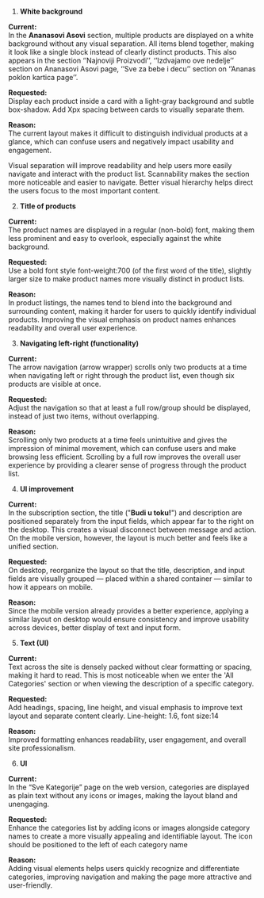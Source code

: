 1. **White background**

**Current:**  
 In the **Ananasovi Asovi** section, multiple products are displayed on a white background without any visual separation. All items blend together, making it look like a single block instead of clearly distinct products. This also appears in the section ‘’Najnoviji Proizvodi’’, ‘’Izdvajamo ove nedelje’’ section on Ananasovi Asovi page, ‘’Sve za bebe i decu’’ section on ‘’Ananas poklon kartica page’’.

**Requested:**  
Display each product inside a card with a light-gray background  and subtle box-shadow. Add Xpx spacing between cards to visually separate them.

**Reason:**  
 The current layout makes it difficult to distinguish individual products at a glance, which can confuse users and negatively impact usability and engagement. 

Visual separation will improve readability and help users more easily navigate and interact with the product list. Scannability makes the section more noticeable and easier to navigate. Better visual hierarchy helps direct the users focus to the most important content.

2. **Title of products**

**Current:**  
 The product names are displayed in a regular (non-bold) font, making them less prominent and easy to overlook, especially against the white background.

**Requested:**  
 Use a bold font style font-weight:700 (of the first word of the title), slightly larger size to make product names more visually distinct in product lists.

**Reason:**  
 In product listings, the names tend to blend into the background and surrounding content, making it harder for users to quickly identify individual products. Improving the visual emphasis on product names enhances readability and overall user experience.

3. **Navigating left-right (functionality)**

**Current:**  
 The arrow navigation (arrow wrapper) scrolls only two products at a time when navigating left or right through the product list, even though six products are visible at once.

**Requested:**  
 Adjust the navigation so that at least a full row/group should be displayed, instead of just two items, without overlapping.

**Reason:**  
 Scrolling only two products at a time feels unintuitive and gives the impression of minimal movement, which can confuse users and make browsing less efficient. Scrolling by a full row improves the overall user experience by providing a clearer sense of progress through the product list.

4. **UI improvement**

**Current:**  
 In the subscription section, the title ("**Budi u toku\!**") and description are positioned separately from the input fields, which appear far to the right on the desktop. This creates a visual disconnect between message and action. On the mobile version, however, the layout is much better and feels like a unified section.

**Requested:**  
 On desktop, reorganize the layout so that the title, description, and input fields are visually grouped — placed within a shared container — similar to how it appears on mobile.

**Reason:**  
Since the mobile version already provides a better experience, applying a similar layout on desktop would ensure consistency and improve usability across devices, better display of text and input form.

5. **Text (UI)**

**Current:**  
 Text across the site is densely packed without clear formatting or spacing, making it hard to read. This is most noticeable when we enter the 'All Categories' section or when viewing the description of a specific category.

**Requested:**  
 Add headings, spacing, line height, and visual emphasis to improve text layout and separate content clearly. Line-height: 1.6, font size:14

**Reason:**  
 Improved formatting enhances readability, user engagement, and overall site professionalism.

6. **UI**

**Current:**  
 In the “Sve Kategorije” page on the web version, categories are displayed as plain text without any icons or images, making the layout bland and unengaging.

**Requested:**  
 Enhance the categories list by adding icons or images alongside category names to create a more visually appealing and identifiable layout. The icon should be positioned to the left of each category name

**Reason:**  
 Adding visual elements helps users quickly recognize and differentiate categories, improving navigation and making the page more attractive and user-friendly.

